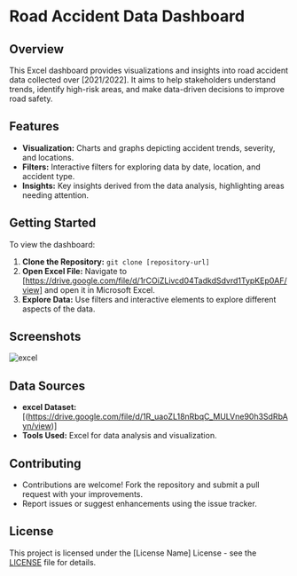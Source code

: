 # Road Accident Data Dashboard

## Overview
This Excel dashboard provides visualizations and insights into road accident data collected over [2021/2022]. It aims to help stakeholders understand trends, identify high-risk areas, and make data-driven decisions to improve road safety.

## Features
- **Visualization:** Charts and graphs depicting accident trends, severity, and locations.
- **Filters:** Interactive filters for exploring data by date, location, and accident type.
- **Insights:** Key insights derived from the data analysis, highlighting areas needing attention.

## Getting Started
To view the dashboard:
1. **Clone the Repository:** `git clone [repository-url]`
2. **Open Excel File:** Navigate to [https://drive.google.com/file/d/1rCOiZLivcd04TadkdSdvrd1TypKEp0AF/view] and open it in Microsoft Excel.
3. **Explore Data:** Use filters and interactive elements to explore different aspects of the data.

## Screenshots
![excel](https://github.com/fatmamohsenmohamed/analyzing-traffic-accident-data-/assets/125199503/f16fa2ca-40ab-4edd-8b36-b1e1ee9d86b9)

## Data Sources
- **excel Dataset:** [(https://drive.google.com/file/d/1R_uaoZL18nRbqC_MULVne90h3SdRbAyn/view)]
- **Tools Used:** Excel for data analysis and visualization.

## Contributing
- Contributions are welcome! Fork the repository and submit a pull request with your improvements.
- Report issues or suggest enhancements using the issue tracker.

## License
This project is licensed under the [License Name] License - see the [LICENSE](LICENSE) file for details.
